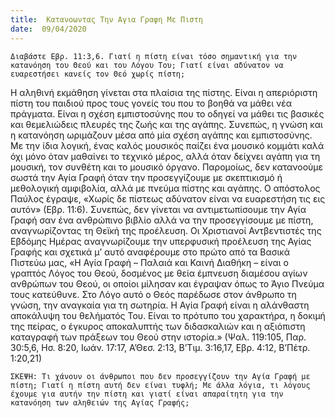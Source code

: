 ```yaml
---
title:  Κατανοωντας Την Αγια Γραφη Με Πιστη
date:  09/04/2020
---
```


`Διαβάστε Εβρ. 11:3,6. Γιατί η πίστη είναι τόσο σημαντική για την κατανόηση του Θεού και του Λόγου Του; Γιατί είναι αδύνατον να ευαρεστήσει κανείς τον Θεό χωρίς πίστη;`

Η αληθινή εκμάθηση γίνεται στα πλαίσια της πίστης. Είναι η απεριόριστη πίστη του παιδιού προς τους γονείς του που το βοηθά να μάθει νέα πράγματα. Είναι η σχέση εμπιστοσύνης που το οδηγεί να μάθει τις βασικές και θεμελιώδεις πλευρές της ζωής και της αγάπης. Συνεπώς, η γνώση και η κατανόηση ωριμάζουν μέσα από μία σχέση αγάπης και εμπιστοσύνης. Με την ίδια λογική, ένας καλός μουσικός παίζει ένα μουσικό κομμάτι καλά όχι μόνο όταν μαθαίνει το τεχνικό μέρος, αλλά όταν δείχνει αγάπη για τη μουσική, τον συνθέτη και το μουσικό όργανο. Παρομοίως, δεν κατανοούμε σωστά την Αγία Γραφή όταν την προσεγγίζουμε με σκεπτικισμό ή μεθολογική αμφιβολία, αλλά με πνεύμα πίστης και αγάπης. Ο απόστολος Παύλος έγραψε, «Χωρίς δε πίστεως αδύνατον είναι να ευαρεστήση τις εις αυτόν» (Εβρ. 11:6). Συνεπώς, δεν γίνεται να αντιμετωπίσουμε την Αγία Γραφή σαν ένα ανθρώπινο βιβλίο αλλά να την προσεγγίσουμε με πίστη, αναγνωρίζοντας τη Θεϊκή της προέλευση. Οι Χριστιανοί Αντβεντιστές της Εβδόμης Ημέρας αναγνωρίζουμε την υπερφυσική προέλευση της Αγίας Γραφής και σχετικά μ’ αυτό αναφέρουμε στο πρώτο από τα Βασικά Πιστεύω μας, «Η Αγία Γραφή – Παλαιά και Καινή Διαθήκη – είναι ο γραπτός Λόγος του Θεού, δοσμένος με θεία έμπνευση διαμέσου αγίων ανθρώπων του Θεού, οι οποίοι μίλησαν και έγραψαν όπως το Άγιο Πνεύμα τους κατεύθυνε. Στο Λόγο αυτό ο Θεός παρέδωσε στον άνθρωπο τη γνώση, την αναγκαία για τη σωτηρία. Η Αγία Γραφή είναι η αλάνθαστη αποκάλυψη του θελήματός Του. Είναι το πρότυπο του χαρακτήρα, η δοκιμή της πείρας, ο έγκυρος αποκαλυπτής των διδασκαλιών και η αξιόπιστη καταγραφή των πράξεων του Θεού στην ιστορία.» (Ψαλ. 119:105, Παρ. 30:5,6, Ησ. 8:20, Ιωάν. 17:17, Α’Θεσ. 2:13, Β’Τιμ. 3:16,17, Εβρ. 4:12, Β’Πέτρ. 1:20,21)

`ΣΚΕΨΗ: Τι χάνουν οι άνθρωποι που δεν προσεγγίζουν την Αγία Γραφή με πίστη; Γιατί η πίστη αυτή δεν είναι τυφλή; Με άλλα λόγια, τι λόγους έχουμε για αυτήν την πίστη και γιατί είναι απαραίτητη για την κατανόηση των αληθειών της Αγίας Γραφής;`